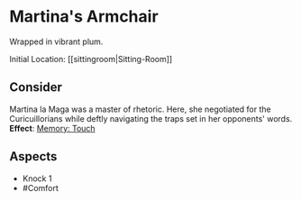# Martina's Armchair
Wrapped in vibrant plum.

Initial Location: [[sittingroom|Sitting-Room]]
## Consider
Martina la Maga was a master of rhetoric. Here, she negotiated for the Curicuillorians while deftly navigating the traps set in her opponents' words.
**Effect**: [Memory: Touch](https://uadaf.theevilroot.xyz/rowenarium/element/mem.touch)
## Aspects
- Knock 1
- #Comfort
